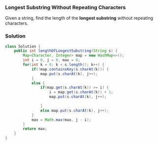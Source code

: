 ### Longest Substring Without Repeating Characters
 
Given a string, find the length of the **longest substring** without repeating characters.


### Solution
```java
class Solution {
    public int lengthOfLongestSubstring(String s) {
        Map<Character, Integer> map = new HashMap<>();
        int i = 0, j = 0, max = 0;
        for(int k = 0; k < s.length(); k++) {
            if(!map.containsKey(s.charAt(k))) {
                map.put(s.charAt(k), j++);
            }        
            else {
                if(map.get(s.charAt(k)) >= i) {
                    i = map.get(s.charAt(k)) + 1;
                    map.put(s.charAt(k), j++);
                    
                }
                else map.put(s.charAt(k), j++);
            }
            max = Math.max(max, j - i);
        }
        return max;
    }    
}
```

